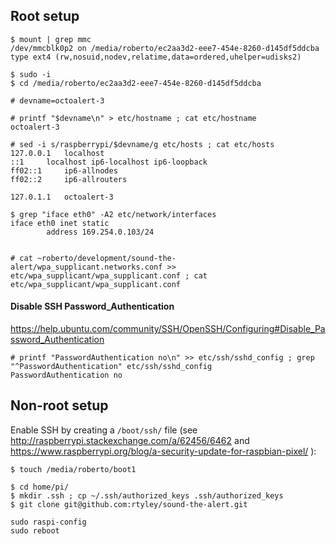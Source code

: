 ## Root setup

```
$ mount | grep mmc
/dev/mmcblk0p2 on /media/roberto/ec2aa3d2-eee7-454e-8260-d145df5ddcba type ext4 (rw,nosuid,nodev,relatime,data=ordered,uhelper=udisks2)

$ sudo -i
$ cd /media/roberto/ec2aa3d2-eee7-454e-8260-d145df5ddcba

# devname=octoalert-3

# printf "$devname\n" > etc/hostname ; cat etc/hostname
octoalert-3

# sed -i s/raspberrypi/$devname/g etc/hosts ; cat etc/hosts
127.0.0.1	localhost
::1		localhost ip6-localhost ip6-loopback
ff02::1		ip6-allnodes
ff02::2		ip6-allrouters

127.0.1.1	octoalert-3

$ grep "iface eth0" -A2 etc/network/interfaces
iface eth0 inet static
        address 169.254.0.103/24


# cat ~roberto/development/sound-the-alert/wpa_supplicant.networks.conf >> etc/wpa_supplicant/wpa_supplicant.conf ; cat etc/wpa_supplicant/wpa_supplicant.conf
```

#### Disable SSH Password_Authentication

https://help.ubuntu.com/community/SSH/OpenSSH/Configuring#Disable_Password_Authentication

```
# printf "PasswordAuthentication no\n" >> etc/ssh/sshd_config ; grep "^PasswordAuthentication" etc/ssh/sshd_config
PasswordAuthentication no
```

## Non-root setup

Enable SSH by creating a `/boot/ssh/` file (see http://raspberrypi.stackexchange.com/a/62456/6462 and https://www.raspberrypi.org/blog/a-security-update-for-raspbian-pixel/ ):

```
$ touch /media/roberto/boot1
```

```
$ cd home/pi/
$ mkdir .ssh ; cp ~/.ssh/authorized_keys .ssh/authorized_keys
$ git clone git@github.com:rtyley/sound-the-alert.git
```


```
sudo raspi-config
sudo reboot
```

